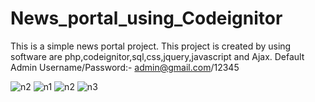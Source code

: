 # News_portal_using_Codeignitor

This is a simple news portal project. This project is created by using software are php,codeignitor,sql,css,jquery,javascript and Ajax.
Default Admin Username/Password:- admin@gmail.com/12345

![n2](https://github.com/ganeshkumar2022/News_portal_using_Codeignitor/assets/118204387/2ba15c54-cf65-4614-8b84-3ea7d33e52f3)
![n1](https://github.com/ganeshkumar2022/News_portal_using_Codeignitor/assets/118204387/c8595108-fd82-43b1-ad7e-680f4586a37c)
![n2](https://github.com/ganeshkumar2022/News_portal_using_Codeignitor/assets/118204387/552ea70b-8d58-453b-8337-b4a69d6a82bf)
![n3](https://github.com/ganeshkumar2022/News_portal_using_Codeignitor/assets/118204387/cb7c45ac-b023-4531-a44f-647b8984c8b1)